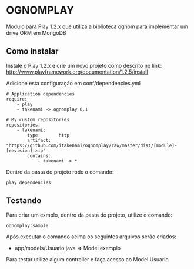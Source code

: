 # OGNOMPLAY

Modulo para Play 1.2.x que utiliza a biblioteca ognom para implementar um drive ORM em MongoDB

## Como instalar

Instale o Play 1.2.x e crie um novo projeto como descrito no link: http://www.playframework.org/documentation/1.2.5/install

Adicione esta configuração em conf/dependencies.yml

    # Application dependencies
    require:
        - play
        - takenami -> ognomplay 0.1

    # My custom repositories
    repositories:
        - takenami:
            type:       http
            artifact:   "https://github.com/itakenami/ognomplay/raw/master/dist/[module]-[revision].zip"
            contains:
                - takenami -> *

Dentro da pasta do projeto rode o comando:

	play dependencies
	
## Testando

Para criar um exmplo, dentro da pasta do projeto, utilize o comando:

	ognomplay:sample
	
	
Após executar o comando acima os seguintes arquivos serão criados:
* app/models/Usuario.java => Model exemplo

Para testar utilize algum controller e faça acesso ao Model Usuario